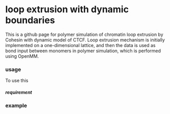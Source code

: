# loop extrusion with dynamic boundaries

This is a github page for polymer simulation of chromatin loop extrusion by Cohesin with dynamic model of CTCF. Loop extrusion mechanism is initially implemented on a one-dimensional lattice, and then the data is used as bond input between monomers in polymer simulation, which is performed using OpenMM.

### usage
To use this 
##### requirement


### example
